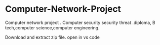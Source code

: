 # Computer-Network-Project
Computer network project . Computer security security threat .diploma, B tech,computer science,computer engineering.

Download and extract zip file.
open in vs code

